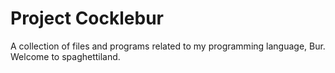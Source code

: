 # Project Cocklebur
A collection of files and programs related to my programming language, Bur.
Welcome to spaghettiland.
